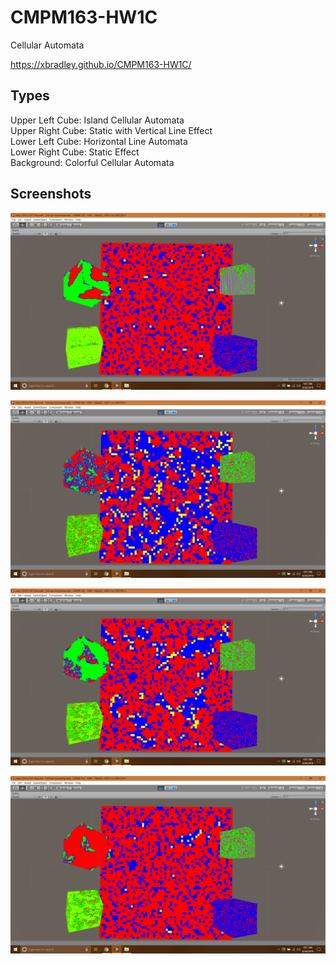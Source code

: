 # CMPM163-HW1C
Cellular Automata

https://xbradley.github.io/CMPM163-HW1C/

## Types
Upper Left Cube:  Island Cellular Automata <br/>
Upper Right Cube: Static with Vertical Line Effect <br/>
Lower Left Cube:  Horizontal Line Automata <br/>
Lower Right Cube: Static Effect  <br/>
Background:       Colorful Cellular Automata <br/>


## Screenshots
![Final](Screenshots/cellularAutomata.png)

![P1](Screenshots/cellularAutomataP1.png)

![P2](Screenshots/cellularAutomataP2.png)

![P3](Screenshots/cellularAutomataP3.png)
